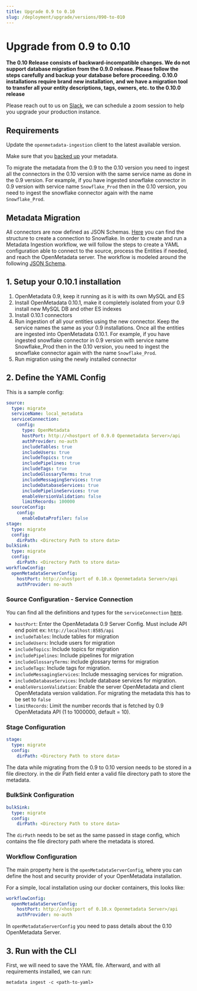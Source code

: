 ```yaml
---
title: Upgrade 0.9 to 0.10
slug: /deployment/upgrade/versions/090-to-010
---
```


# Upgrade from 0.9 to 0.10

**The 0.10 Release consists of backward-incompatible changes. We do not support database migration from the 0.9.0 release.
Please follow the steps carefully and backup your database before proceeding. 0.10.0 installations require brand new
installation, and we have a migration tool to transfer all your entity descriptions, tags, owners, etc. to the 0.10.0
release**

Please reach out to us on [Slack](https://slack.open-metadata.org), we can schedule a zoom session to help you upgrade your
production instance.

## Requirements

Update the `openmetadata-ingestion` client to the latest available version.

Make sure that you [backed up](/deployment/upgrade/backup-metadata) your metadata.

<Note>

To migrate the metadata from the 0.9 to the 0.10 version you need to ingest all the connectors in the 0.10 version with
the same service name as done in the 0.9 version. For example, if you have ingested snowflake connector in 0.9 version
with service name `Snowflake_Prod` then in the 0.10 version, you need to ingest the snowflake connector again with the
name `Snowflake_Prod`.

</Note>

## Metadata Migration

All connectors are now defined as JSON Schemas. [Here](https://github.com/open-metadata/OpenMetadata/blob/main/catalog-rest-service/src/main/resources/json/schema/entity/services/connections/metadata/openMetadataConnection.json)
you can find the structure to create a connection to Snowflake. In order to create and run a Metadata Ingestion workflow,
we will follow the steps to create a YAML configuration able to connect to the source, process the Entities if needed, 
and reach the OpenMetadata server. The workflow is modeled around the following [JSON Schema](https://github.com/open-metadata/OpenMetadata/blob/main/catalog-rest-service/src/main/resources/json/schema/metadataIngestion/workflow.json).

## 1. Setup your 0.10.1 installation

1. OpenMetadata 0.9, keep it running as it is with its own MySQL and ES
2. Install OpenMetadata 0.10.1, make it completely isolated from your 0.9 install new MySQL DB and other ES indexes
3. Install 0.10.1 connectors
4. Run ingestion of all your entities using the new connector. Keep the service names the same as your 0.9
   installations. Once all the entities are ingested into OpenMetadata 0.10.1. For example, if you have ingested
   snowflake connector in 0.9 version with service name Snowflake_Prod then in the 0.10 version, you need to ingest the
   snowflake connector again with the name `Snowflake_Prod`.
5. Run migration using the newly installed connector

## 2. Define the YAML Config

This is a sample config:

```yaml
source:
  type: migrate
  serviceName: local_metadata
  serviceConnection:
    config:
      type: OpenMetadata
      hostPort: http://<hostport of 0.9.0 Openmetadata Server>/api
      authProvider: no-auth
      includeTables: true
      includeUsers: true
      includeTopics: true
      includePipelines: true
      includeTags: true
      includeGlossaryTerms: true
      includeMessagingServices: true
      includeDatabaseServices: true
      includePipelineServices: true
      enableVersionValidation: false
      limitRecords: 100000
  sourceConfig:
    config:
      enableDataProfiler: false
stage:
  type: migrate
  config:
    dirPath: <Directory Path to store data>
bulkSink:
  type: migrate
  config:
    dirPath: <Directory Path to store data>
workflowConfig:
  openMetadataServerConfig:
    hostPort: http://<hostport of 0.10.x Openmetadata Server>/api
    authProvider: no-auth
```

### Source Configuration - Service Connection

You can find all the definitions and types for the `serviceConnection` [here](https://github.com/open-metadata/OpenMetadata/blob/main/catalog-rest-service/src/main/resources/json/schema/entity/services/connections/database/clickhouseConnection.json). 
- `hostPort`: Enter the OpenMetadata 0.9 Server Config. Must include API end point ex: `http://localhost:8585/api`
- `includeTables`: Include tables for migration
- `includeUsers`: Include users for migration 
- `includeTopics`: Include topics for migration
- `includePipelines`: Include pipelines for migration 
- `includeGlossaryTerms`: include glossary terms for migration
- `includeTags`: Include tags for migration. 
- `includeMessagingServices`: Include messaging services for migration.
- `includeDatabaseServices`: Include database services for migration.
- `enableVersionValidation`: Enable the server OpenMetadata and client OpenMetadata version validation. For migrating the metadata this has to be set to `false`
- `limitRecords`: Limit the number records that is fetched by 0.9 OpenMetadata API (1 to 1000000, default = 10).

### Stage Configuration

```yaml
stage:
  type: migrate
  config:
    dirPath: <Directory Path to store data>
```

The data while migrating from the 0.9 to 0.10 version needs to be stored in a file directory. in the dir Path field
enter a valid file directory path to store the metadata.

### BulkSink Configuration

```yaml
bulkSink:
  type: migrate
  config:
    dirPath: <Directory Path to store data>
```

The `dirPath` needs to be set as the same passed in stage config, which contains the file directory path where the
metadata is stored.

### Workflow Configuration

The main property here is the `openMetadataServerConfig`, where you can define the host and security provider of your
OpenMetadata installation. 

For a simple, local installation using our docker containers, this looks like:

```yaml
workflowConfig:
  openMetadataServerConfig:
    hostPort: http://<hostport of 0.10.x Openmetadata Server>/api
    authProvider: no-auth
```

<Note>

In `openMetadataServerConfig` you need to pass details about the 0.10 OpenMetadata Server.

</Note>

## 3. Run with the CLI

First, we will need to save the YAML file. Afterward, and with all requirements installed, we can run:

```commandline
metadata ingest -c <path-to-yaml>
```
